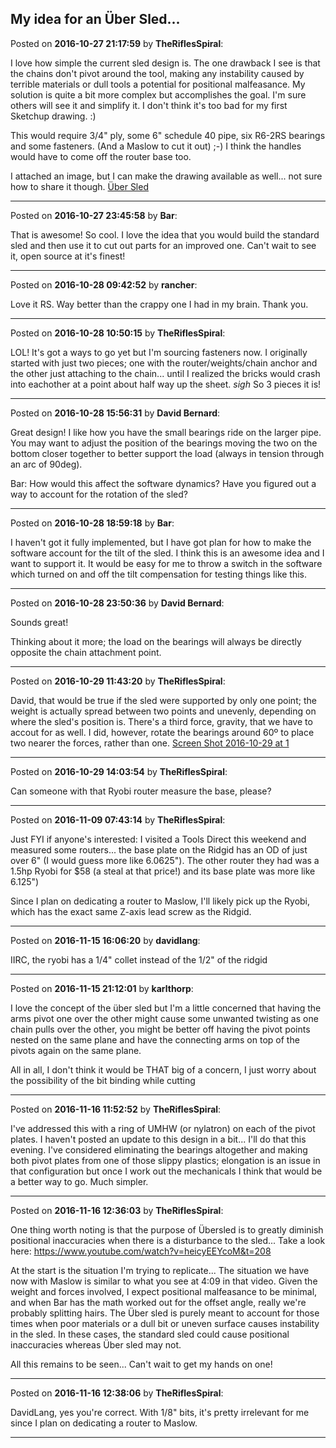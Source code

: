 ## My idea for an Über Sled...
Posted on **2016-10-27 21:17:59** by **TheRiflesSpiral**:

I love how simple the current sled design is. The one drawback I see is that the chains don't pivot around the tool, making any instability caused by terrible materials or dull tools a potential for positional malfeasance. My solution is quite a bit more complex but accomplishes the goal. I'm sure others will see it and simplify it. I don't think it's too bad for my first Sketchup drawing. :)



This would require 3/4" ply, some 6" schedule 40 pipe, six R6-2RS bearings and some fasteners. (And a Maslow to cut it out) ;-) I think the handles would have to come off the router base too.



I attached an image, but I can make the drawing available as well... not sure how to share it though. [Über Sled](//muut.com/u/maslowcnc/s1/:maslowcnc:E8Uc:ubersled.png.jpg)

---

Posted on **2016-10-27 23:45:58** by **Bar**:

That is awesome! So cool. I love the idea that you would build the standard sled and then use it to cut out parts for an improved one. Can't wait to see it, open source at it's finest!

---

Posted on **2016-10-28 09:42:52** by **rancher**:

Love it RS.  Way better than the crappy one I had in my brain.  Thank you.

---

Posted on **2016-10-28 10:50:15** by **TheRiflesSpiral**:

LOL! It's got a ways to go yet but I'm sourcing fasteners now. I originally started with just two pieces; one with the router/weights/chain anchor and the other just attaching to the chain... until I realized the bricks would crash into eachother at a point about half way up the sheet. *sigh* So 3 pieces it is!

---

Posted on **2016-10-28 15:56:31** by **David Bernard**:

Great design! I like how you have the small bearings ride on the larger pipe. You may want to adjust the position of the bearings moving the two on the bottom closer together to better support the load (always in tension through an arc of 90deg).



Bar: How would this affect the software dynamics? Have you figured out a way to account for the rotation of the sled?

---

Posted on **2016-10-28 18:59:18** by **Bar**:

I haven't got it fully implemented, but I have got plan for how to make the software account for the tilt of the sled. I think this is an awesome idea and I want to support it. It would be easy for me to throw a switch in the software which turned on and off the tilt compensation for testing things like this.

---

Posted on **2016-10-28 23:50:36** by **David Bernard**:

Sounds great! 



Thinking about it more; the load on the bearings will always be directly opposite the chain attachment point.

---

Posted on **2016-10-29 11:43:20** by **TheRiflesSpiral**:

David, that would be true if the sled were supported by only one point; the weight is actually spread between two points and unevenly, depending on where the sled's position is. There's a third force, gravity, that we have to accout for as well. I did, however, rotate the bearings around 60º to place two nearer the forces, rather than one. [Screen Shot 2016-10-29 at 1](//muut.com/u/maslowcnc/s1/:maslowcnc:TnqJ:screenshot20161029at1.40.30pm.png.jpg)

---

Posted on **2016-10-29 14:03:54** by **TheRiflesSpiral**:

Can someone with that Ryobi router measure the base, please?

---

Posted on **2016-11-09 07:43:14** by **TheRiflesSpiral**:

Just FYI if anyone's interested: I visited a Tools Direct this weekend and measured some routers... the base plate on the Ridgid has an OD of just over 6" (I would guess more like 6.0625"). The other router they had was a 1.5hp Ryobi for $58 (a steal at that price!) and its base plate was more like 6.125")



Since I plan on dedicating a router to Maslow, I'll likely pick up the Ryobi, which has the exact same Z-axis lead screw as the Ridgid.

---

Posted on **2016-11-15 16:06:20** by **davidlang**:

IIRC, the ryobi has a 1/4" collet instead of the 1/2" of the ridgid

---

Posted on **2016-11-15 21:12:01** by **karlthorp**:

I love the concept of the über sled but I'm a little concerned that having the arms pivot one over the other might cause some unwanted twisting as one chain pulls over the other, you might be better off having the pivot points nested on the same plane and have the connecting arms on top of the pivots again on the same plane.



All in all, I don't think it would be THAT big of a concern, I just worry about the possibility of the bit binding while cutting

---

Posted on **2016-11-16 11:52:52** by **TheRiflesSpiral**:

I've addressed this with a ring of UMHW (or nylatron) on each of the pivot plates. I haven't posted an update to this design in a bit... I'll do that this evening. I've considered eliminating the bearings altogether and making both pivot plates from one of those slippy plastics; elongation is an issue in that configuration but once I work out the mechanicals I think that would be a better way to go. Much simpler.

---

Posted on **2016-11-16 12:36:03** by **TheRiflesSpiral**:

One thing worth noting is that the purpose of Übersled is to greatly diminish positional inaccuracies when there is a disturbance to the sled... Take a look here: https://www.youtube.com/watch?v=heicyEEYcoM&t=208



At the start is the situation I'm trying to replicate... The situation we have now with Maslow is similar to what you see at 4:09 in that video. Given the weight and forces involved, I expect positional malfeasance to be minimal, and when Bar has the math worked out for the offset angle, really we're probably splitting hairs. The Über sled is purely meant to account for those times when poor materials or a dull bit or uneven surface causes instability in the sled. In these cases, the standard sled could cause positional inaccuracies whereas Über sled may not.



All this remains to be seen... Can't wait to get my hands on one!

---

Posted on **2016-11-16 12:38:06** by **TheRiflesSpiral**:

DavidLang, yes you're correct. With 1/8" bits, it's pretty irrelevant for me since I plan on dedicating a router to Maslow.

---

